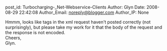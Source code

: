 post_id: Turbocharging-_Net-Webservice-Clients
Author: Glyn
Date: 2008-08-29 22:42:08
Author_Email: noreply@blogger.com
Author_IP: None

Hmmm, looks like tags in the xml request haven&#39;t posted correctly (not surprisingly), but please take my work for it that the body of the request and the response is not encoded.<br />Cheers,<br />Glyn.

